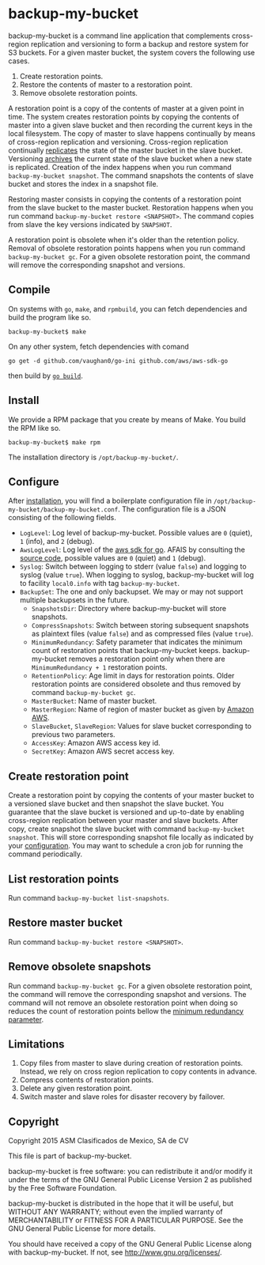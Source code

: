# backup-my-bucket

backup-my-bucket is a command line application that complements
cross-region replication and versioning to form a backup and restore
system for S3 buckets. For a given master bucket, the system covers
the following use cases.

1. Create restoration points.
2. Restore the contents of master to a restoration point.
3. Remove obsolete restoration points.

A restoration point is a copy of the contents of master at a given
point in time. The system creates restoration points by copying the
contents of master into a given slave bucket and then recording the
current keys in the local filesystem. The copy of master to slave
happens continually by means of cross-region replication and
versioning. Cross-region replication continually
[replicates](http://docs.aws.amazon.com/AmazonS3/latest/dev/crr-what-is-isnot-replicated.html)
the state of the master bucket in the slave bucket. Versioning
[archives](http://docs.aws.amazon.com/AmazonS3/latest/dev/AddingObjectstoVersioningEnabledBuckets.html)
the current state of the slave bucket when a new state is
replicated. Creation of the index happens when you run command
`backup-my-bucket snapshot`. The command snapshots the contents
of slave bucket and stores the index in a snapshot file.

Restoring master consists in copying the contents of a restoration
point from the slave bucket to the master bucket. Restoration happens
when you run command `backup-my-bucket restore <SNAPSHOT>`. The
command copies from slave the key versions indicated by `SNAPSHOT`.

A restoration point is obsolete when it's older than the retention
policy. Removal of obsolete restoration points happens when you run
command `backup-my-bucket gc`. For a given obsolete restoration point,
the command will remove the corresponding snapshot and versions.

## Compile

On systems with `go`, `make`, and `rpmbuild`, you can fetch
dependencies and build the program like so.

```
backup-my-bucket$ make
```

On any other system, fetch dependencies with comand

```
go get -d github.com/vaughan0/go-ini github.com/aws/aws-sdk-go
```

then build by [`go
build`](http://golang.org/pkg/go/build/).

## Install

We provide a RPM package that you create
by means of Make. You build the RPM like so.

```
backup-my-bucket$ make rpm
```

The installation directory is `/opt/backup-my-bucket/`.

## Configure

After [installation](#install), you will find a boilerplate
configuration file in
`/opt/backup-my-bucket/backup-my-bucket.conf`. The configuration file
is a JSON consisting of the following fields.

- `LogLevel`: Log level of backup-my-bucket. Possible values are
  `0` (quiet), `1` (info), and `2` (debug).
- `AwsLogLevel`: Log level of the [aws sdk for
  go](http://godoc.org/github.com/aws/aws-sdk-go). AFAIS by consulting the
  [source code](https://github.com/aws/aws-sdk-go), possible
  values are `0` (quiet) and `1` (debug).
- `Syslog`: Switch between logging to stderr (value `false`) and logging to
  syslog (value `true`). When logging to syslog, backup-my-bucket will
  log to facility `local0.info` with tag `backup-my-bucket`.
- `BackupSet`: The one and only backupset. We may or may not support
  multiple backupsets in the future.
  - `SnapshotsDir`: Directory where backup-my-bucket will store
    snapshots.
  - `CompressSnapshots`: Switch between storing subsequent snapshots
    as plaintext files (value `false`) and as compressed files (value
    `true`).
  - `MinimumRedundancy`: Safety parameter that indicates the minimum
    count of restoration points that backup-my-bucket
    keeps. backup-my-bucket removes a restoration point only when
    there are `MinimumRedundancy + 1` restoration points.
  - `RetentionPolicy`: Age limit in days for restoration points. Older
    restoration points are considered obsolete and thus removed by command
    `backup-my-bucket gc`.
  - `MasterBucket`: Name of master bucket.
  - `MasterRegion`: Name of region of master bucket as given by
    [Amazon
    AWS](http://docs.aws.amazon.com/general/latest/gr/rande.html).
  - `SlaveBucket`, `SlaveRegion`: Values for slave bucket
    corresponding to previous two parameters.
  - `AccessKey`: Amazon AWS access key id.
  - `SecretKey`: Amazon AWS secret access key.

## Create restoration point

Create a restoration point by copying the contents of your master
bucket to a versioned slave bucket and then snapshot the slave
bucket. You guarantee that the slave bucket is versioned and
up-to-date by enabling cross-region replication between your master
and slave buckets. After copy, create snapshot the slave bucket with
command `backup-my-bucket snapshot`. This will store corresponding
snapshot file locally as indicated by your
[configuration](#configure). You may want to schedule a cron job
for running the command periodically.

## List restoration points

Run command `backup-my-bucket list-snapshots`.

## Restore master bucket

Run command `backup-my-bucket restore <SNAPSHOT>`.

## Remove obsolete snapshots

Run command `backup-my-bucket gc`. For a given obsolete restoration point,
the command will remove the corresponding snapshot and versions. The
command will not remove an obsolete restoration point when doing so
reduces the count of restoration points bellow the [minimum redundancy
parameter](#configure).

## Limitations

1. Copy files from master to slave during creation of restoration
   points. Instead, we rely on cross region replication to copy
   contents in advance.
2. Compress contents of restoration points.
3. Delete any given restoration point.
4. Switch master and slave roles for disaster recovery by failover.

## Copyright

Copyright 2015 ASM Clasificados de Mexico, SA de CV

This file is part of backup-my-bucket.

backup-my-bucket is free software: you can redistribute it and/or modify
it under the terms of the GNU General Public License Version 2 as published by
the Free Software Foundation.

backup-my-bucket is distributed in the hope that it will be useful,
but WITHOUT ANY WARRANTY; without even the implied warranty of
MERCHANTABILITY or FITNESS FOR A PARTICULAR PURPOSE.  See the
GNU General Public License for more details.

You should have received a copy of the GNU General Public License
along with backup-my-bucket.  If not, see <http://www.gnu.org/licenses/>.
